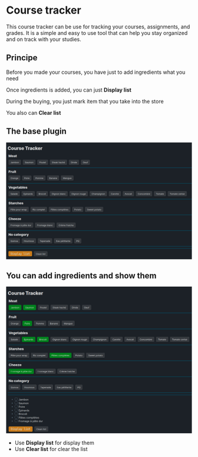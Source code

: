 # Course tracker

This course tracker can be use for tracking your courses, assignments, and grades. It is a simple and easy to use tool that can help you stay organized and on track with your studies.

## Principe

Before you made your courses, you have just to add ingredients what you need

Once ingredients is added, you can just **Display list**

During the buying, you just mark item that you take into the store

You also can **Clear list**

## The base plugin 
![alt text](/public/image.png)

## You can add ingredients and show them
![alt text](/public/image-1.png)

- Use **Display list** for display them
- Use **Clear list** for clear the list
